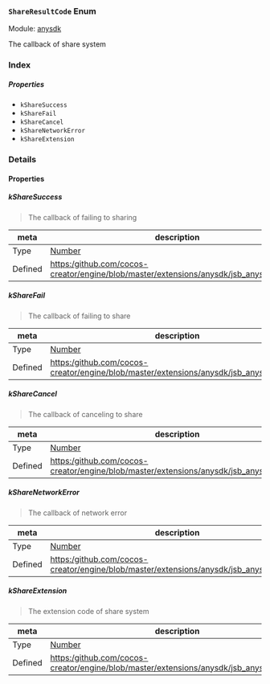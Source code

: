 ### `ShareResultCode` Enum



Module: [anysdk](../modules/anysdk.md)




The callback of share system

### Index

##### Properties

  - `kShareSuccess`
  - `kShareFail`
  - `kShareCancel`
  - `kShareNetworkError`
  - `kShareExtension`

### Details

#### Properties


##### kShareSuccess

> The callback of failing to sharing

| meta | description |
|------|-------------|
| Type | <a href="https://developer.mozilla.org/en/JavaScript/Reference/Global_Objects/Number" class="crosslink external" target="_blank">Number</a> |
| Defined | [https:/github.com/cocos-creator/engine/blob/master/extensions/anysdk/jsb_anysdk.js:2318](https:/github.com/cocos-creator/engine/blob/master/extensions/anysdk/jsb_anysdk.js#L2318) |



##### kShareFail

> The callback of failing to share

| meta | description |
|------|-------------|
| Type | <a href="https://developer.mozilla.org/en/JavaScript/Reference/Global_Objects/Number" class="crosslink external" target="_blank">Number</a> |
| Defined | [https:/github.com/cocos-creator/engine/blob/master/extensions/anysdk/jsb_anysdk.js:2325](https:/github.com/cocos-creator/engine/blob/master/extensions/anysdk/jsb_anysdk.js#L2325) |



##### kShareCancel

> The callback of canceling to share

| meta | description |
|------|-------------|
| Type | <a href="https://developer.mozilla.org/en/JavaScript/Reference/Global_Objects/Number" class="crosslink external" target="_blank">Number</a> |
| Defined | [https:/github.com/cocos-creator/engine/blob/master/extensions/anysdk/jsb_anysdk.js:2332](https:/github.com/cocos-creator/engine/blob/master/extensions/anysdk/jsb_anysdk.js#L2332) |



##### kShareNetworkError

> The callback of network error

| meta | description |
|------|-------------|
| Type | <a href="https://developer.mozilla.org/en/JavaScript/Reference/Global_Objects/Number" class="crosslink external" target="_blank">Number</a> |
| Defined | [https:/github.com/cocos-creator/engine/blob/master/extensions/anysdk/jsb_anysdk.js:2339](https:/github.com/cocos-creator/engine/blob/master/extensions/anysdk/jsb_anysdk.js#L2339) |



##### kShareExtension

> The extension code of share system

| meta | description |
|------|-------------|
| Type | <a href="https://developer.mozilla.org/en/JavaScript/Reference/Global_Objects/Number" class="crosslink external" target="_blank">Number</a> |
| Defined | [https:/github.com/cocos-creator/engine/blob/master/extensions/anysdk/jsb_anysdk.js:2346](https:/github.com/cocos-creator/engine/blob/master/extensions/anysdk/jsb_anysdk.js#L2346) |


